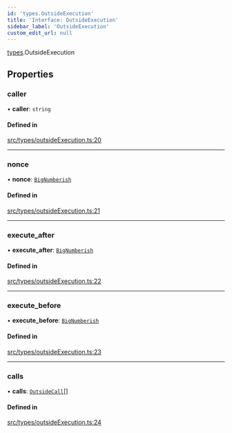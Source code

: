 ```yaml
---
id: 'types.OutsideExecution'
title: 'Interface: OutsideExecution'
sidebar_label: 'OutsideExecution'
custom_edit_url: null
---
```


[types](../namespaces/types.md).OutsideExecution

## Properties

### caller

• **caller**: `string`

#### Defined in

[src/types/outsideExecution.ts:20](https://github.com/starknet-io/starknet.js/blob/v7.6.2/src/types/outsideExecution.ts#L20)

---

### nonce

• **nonce**: [`BigNumberish`](../namespaces/types.md#bignumberish)

#### Defined in

[src/types/outsideExecution.ts:21](https://github.com/starknet-io/starknet.js/blob/v7.6.2/src/types/outsideExecution.ts#L21)

---

### execute_after

• **execute_after**: [`BigNumberish`](../namespaces/types.md#bignumberish)

#### Defined in

[src/types/outsideExecution.ts:22](https://github.com/starknet-io/starknet.js/blob/v7.6.2/src/types/outsideExecution.ts#L22)

---

### execute_before

• **execute_before**: [`BigNumberish`](../namespaces/types.md#bignumberish)

#### Defined in

[src/types/outsideExecution.ts:23](https://github.com/starknet-io/starknet.js/blob/v7.6.2/src/types/outsideExecution.ts#L23)

---

### calls

• **calls**: [`OutsideCall`](types.OutsideCall.md)[]

#### Defined in

[src/types/outsideExecution.ts:24](https://github.com/starknet-io/starknet.js/blob/v7.6.2/src/types/outsideExecution.ts#L24)
